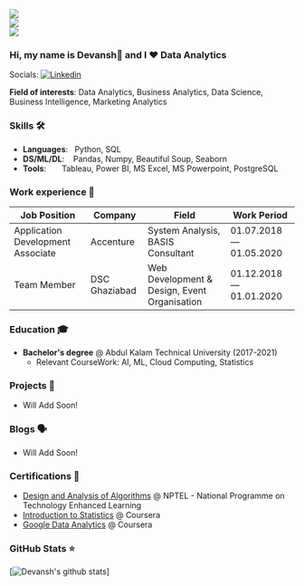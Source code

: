 ![](https://komarev.com/ghpvc/?username=DVNSHX&color=36b812)<br>
![](https://img.shields.io/github/followers/DVNSHX?style=social)<br>
![](https://img.shields.io/github/stars/DVNSHX?style=social)<br>

### Hi, my name is Devansh👋 and I ❤️ Data Analytics

Socials:
<a href='https://www.linkedin.com/in/devansh-tyagi-a27927194/' target="_blank"><img alt='Linkedin' src='https://img.shields.io/badge/Linkedin-100000?style=for-the-badge&logo=Linkedin&logoColor=FFFFFF&labelColor=0035F7&color=0035F7'/></a>


**Field of interests**: Data Analytics, Business Analytics, Data Science, Business Intelligence, Marketing Analytics

<!--- **Curriculum Vitae**: [cv.pdf](https://github.com/dayyass/dayyass/blob/main/cv.pdf) -->

### Skills 🛠️
- **Languages**: &nbsp;                          Python, SQL
- **DS/ML/DL**: &nbsp;&nbsp;                     Pandas, Numpy, Beautiful Soup, Seaborn
- **Tools**:  &nbsp;&nbsp;&nbsp;&nbsp;&nbsp;     Tableau, Power BI, MS Excel, MS Powerpoint, PostgreSQL 

### Work experience 👔
| Job Position                      | Company            | Field                                        | Work Period                |
| --------------------------------- | ------------------ | -------------------------------------------- | -------------------------- |
| Application Development Associate | Accenture          | System Analysis, BASIS Consultant            | 01.07.2018 — 01.05.2020    |
| Team Member                       | DSC Ghaziabad      | Web Development & Design, Event Organisation | 01.12.2018 — 01.01.2020    |

### Education 🎓
- **Bachelor's degree** @ Abdul Kalam Technical University (2017-2021)
  - Relevant CourseWork: AI, ML, Cloud Computing, Statistics

### Projects 🐾
- Will Add Soon!
<!--- - [MilkShakeLang](https://github.com/dayyass/milkshakelang) - The MilkShake Programming language -->

### Blogs 🗣
- Will Add Soon!
<!--- - [How to start a career in DS](https://youtu.be/_YrX25CpJWs) @ REU Data Science Club -->

### Certifications 📜
- [Design and Analysis of Algorithms](https://nptel.ac.in/noc) @ NPTEL - National Programme on Technology Enhanced Learning
- [Introduction to Statistics](coursera.org/verify/KATESQ4F3SKA) @ Coursera
- [Google Data Analytics](https://coursera.org/verify/professional-cert/XHPBBERU4XGF) @ Coursera

### GitHub Stats ⭐
[![Devansh's github stats](https://github-readme-stats.vercel.app/api?username=DVNSHX&show_icons=true)]
<!-- (https://github.com/anuraghazra/github-readme-stats) -->


